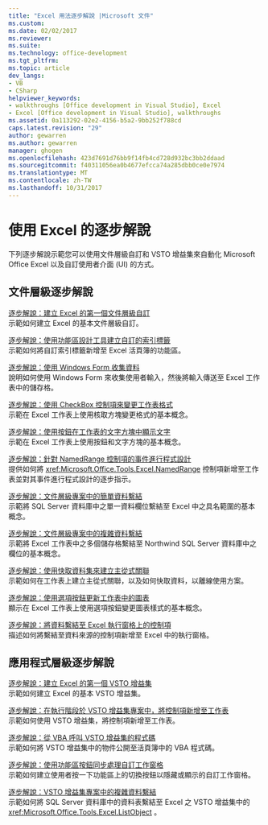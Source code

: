 ```yaml
---
title: "Excel 用法逐步解說 |Microsoft 文件"
ms.custom: 
ms.date: 02/02/2017
ms.reviewer: 
ms.suite: 
ms.technology: office-development
ms.tgt_pltfrm: 
ms.topic: article
dev_langs:
- VB
- CSharp
helpviewer_keywords:
- walkthroughs [Office development in Visual Studio], Excel
- Excel [Office development in Visual Studio], walkthroughs
ms.assetid: 0a113292-02e2-4156-b5a2-9bb252f788cd
caps.latest.revision: "29"
author: gewarren
ms.author: gewarren
manager: ghogen
ms.openlocfilehash: 423d7691d76bb9f14fb4cd728d932bc3bb2ddaad
ms.sourcegitcommit: f40311056ea0b4677efcca74a285dbb0ce0e7974
ms.translationtype: MT
ms.contentlocale: zh-TW
ms.lasthandoff: 10/31/2017
---
```

# <a name="walkthroughs-using-excel"></a>使用 Excel 的逐步解說
  下列逐步解說示範您可以使用文件層級自訂和 VSTO 增益集來自動化 Microsoft Office Excel 以及自訂使用者介面 (UI) 的方式。  
  
## <a name="document-level-walkthroughs"></a>文件層級逐步解說  
 [逐步解說：建立 Excel 的第一個文件層級自訂](../vsto/walkthrough-creating-your-first-document-level-customization-for-excel.md)  
 示範如何建立 Excel 的基本文件層級自訂。  
  
 [逐步解說：使用功能區設計工具建立自訂的索引標籤](../vsto/walkthrough-creating-a-custom-tab-by-using-the-ribbon-designer.md)  
 示範如何將自訂索引標籤新增至 Excel 活頁簿的功能區。  
  
 [逐步解說：使用 Windows Form 收集資料](../vsto/walkthrough-collecting-data-using-a-windows-form.md)  
 說明如何使用 Windows Form 來收集使用者輸入，然後將輸入傳送至 Excel 工作表中的儲存格。  
  
 [逐步解說：使用 CheckBox 控制項來變更工作表格式](../vsto/walkthrough-changing-worksheet-formatting-using-checkbox-controls.md)  
 示範在 Excel 工作表上使用核取方塊變更格式的基本概念。  
  
 [逐步解說：使用按鈕在工作表的文字方塊中顯示文字](../vsto/walkthrough-displaying-text-in-a-text-box-in-a-worksheet-using-a-button.md)  
 示範在 Excel 工作表上使用按鈕和文字方塊的基本概念。  
  
 [逐步解說：針對 NamedRange 控制項的事件進行程式設計](../vsto/walkthrough-programming-against-events-of-a-namedrange-control.md)  
 提供如何將 <xref:Microsoft.Office.Tools.Excel.NamedRange> 控制項新增至工作表並對其事件進行程式設計的逐步指示。  
  
 [逐步解說：文件層級專案中的簡單資料繫結](../vsto/walkthrough-simple-data-binding-in-a-document-level-project.md)  
 示範將 SQL Server 資料庫中之單一資料欄位繫結至 Excel 中之具名範圍的基本概念。  
  
 [逐步解說：文件層級專案中的複雜資料繫結](../vsto/walkthrough-complex-data-binding-in-a-document-level-project.md)  
 示範將 Excel 工作表中之多個儲存格繫結至 Northwind SQL Server 資料庫中之欄位的基本概念。  
  
 [逐步解說：使用快取資料集來建立主從式關聯](../vsto/walkthrough-creating-a-master-detail-relation-using-a-cached-dataset.md)  
 示範如何在工作表上建立主從式關聯，以及如何快取資料，以離線使用方案。  
  
 [逐步解說：使用選項按鈕更新工作表中的圖表](../vsto/walkthrough-updating-a-chart-in-a-worksheet-using-radio-buttons.md)  
 顯示在 Excel 工作表上使用選項按鈕變更圖表樣式的基本概念。  
  
 [逐步解說：將資料繫結至 Excel 執行窗格上的控制項](../vsto/walkthrough-binding-data-to-controls-on-an-excel-actions-pane.md)  
 描述如何將繫結至資料來源的控制項新增至 Excel 中的執行窗格。  
  
## <a name="application-level-walkthroughs"></a>應用程式層級逐步解說  
 [逐步解說：建立 Excel 的第一個 VSTO 增益集](../vsto/walkthrough-creating-your-first-vsto-add-in-for-excel.md)  
 示範如何建立 Excel 的基本 VSTO 增益集。  
  
 [逐步解說：在執行階段於 VSTO 增益集專案中，將控制項新增至工作表](../vsto/walkthrough-adding-controls-to-a-worksheet-at-run-time-in-vsto-add-in-project.md)  
 示範如何使用 VSTO 增益集，將控制項新增至工作表。  
  
 [逐步解說：從 VBA 呼叫 VSTO 增益集的程式碼](../vsto/walkthrough-calling-code-in-a-vsto-add-in-from-vba.md)  
 示範如何將 VSTO 增益集中的物件公開至活頁簿中的 VBA 程式碼。  
  
 [逐步解說：使用功能區按鈕同步處理自訂工作窗格](../vsto/walkthrough-synchronizing-a-custom-task-pane-with-a-ribbon-button.md)  
 示範如何建立使用者按一下功能區上的切換按鈕以隱藏或顯示的自訂工作窗格。  
  
 [逐步解說：VSTO 增益集專案中的複雜資料繫結](../vsto/walkthrough-complex-data-binding-in-vsto-add-in-project.md)  
 示範如何將 SQL Server 資料庫中的資料表繫結至 Excel 之 VSTO 增益集中的 <xref:Microsoft.Office.Tools.Excel.ListObject> 。  
  
  